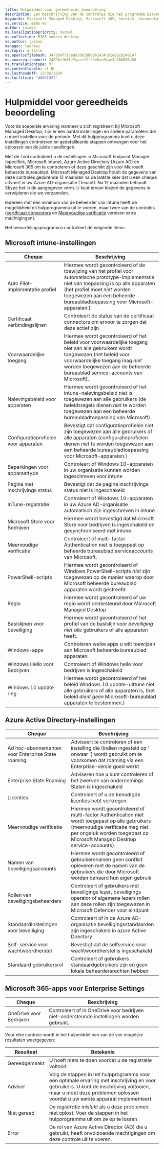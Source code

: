 ```yaml
---
title: Hulpmiddel voor gereedheids beoordeling
description: Een beschrijving van de controles die het programma uitvoert en de betekenis van de resultaten
keywords: Microsoft Managed Desktop, Microsoft 365, service, documentatie
ms.service: m365-md
author: jaimeo
ms.localizationpriority: normal
ms.collection: M365-modern-desktop
ms.author: jaimeo
manager: laurawi
ms.topic: article
ms.openlocfilehash: 347266f71dada3de1bbd9b1434cb1e6628249147
ms.sourcegitcommit: 24826e1b61e7aace12fc9e8ae84ae3e760658b50
ms.translationtype: MT
ms.contentlocale: nl-NL
ms.lasthandoff: 11/06/2020
ms.locfileid: "48931922"
---
```

# <a name="readiness-assessment-tool"></a>Hulpmiddel voor gereedheids beoordeling

Voor de soepelste ervaring wanneer u zich registreert bij Microsoft Managed Desktop, zijn er een aantal instellingen en andere parameters die u moet instellen voor de periode. Met dit hulpprogramma kunt u deze instellingen controleren en gedetailleerde stappen ontvangen voor het oplossen van de juiste instellingen.

Met de Tool controleert u de instellingen in Microsoft Endpoint Manager (specifiek, Microsoft intune), Azure Active Directory (Azure AD) en Microsoft 365 om te controleren of deze geschikt zijn voor Microsoft beheerde bureaublad. Microsoft Managed Desktop houdt de gegevens van deze controles gedurende 12 maanden na de laatste keer dat u een cheque uitvoert in uw Azure AD-organisatie (Tenant). Na 12 maanden behoudt Skype het in de aangegeven vorm.  U kunt ervoor kiezen de gegevens te verwijderen die we verzamelen.

Iedereen met een minimum van de beheerder van intune heeft de mogelijkheid dit hulpprogramma uit te voeren, maar twee van de controles ([certificaat connectors](readiness-assessment-fix.md#certificate-connectors) en [Meervoudige verificatie](readiness-assessment-fix.md#multi-factor-authentication) vereisen extra machtigingen).
 
Het beoordelingsprogramma controleert de volgende items:

## <a name="microsoft-intune-settings"></a>Microsoft intune-instellingen

|Cheque  |Beschrijving  |
|---------|---------|
|Auto Pilot-implementatie profiel     | Hiermee wordt gecontroleerd of de toewijzing van het profiel voor automatische prototype-implementatie niet van toepassing is op alle apparaten (het profiel moet *niet* worden toegewezen aan een beheerde bureaubladtoepassing voor Microsoft-apparaten.)       |
|Certificaat verbindingslijnen     | Controleert de status van de certificaat connectors om ervoor te zorgen dat deze actief zijn   |
|Voorwaardelijke toegang     | Hiermee wordt gecontroleerd of het beleid voor voorwaardelijke toegang niet aan alle gebruikers wordt toegewezen (het beleid voor voorwaardelijke toegang mag *niet* worden toegewezen aan de beheerde bureaublad service-accounts van Microsoft).    |
|Nalevingsbeleid voor apparaten     | Hiermee wordt gecontroleerd of het intune-nalevingsbeleid niet is toegewezen aan alle gebruikers (de beleidsregels dienen *niet* te worden toegewezen aan een beheerde bureaubladtoepassing van Microsoft).    |
|Configuratieprofielen voor apparaten     | Bevestigt dat configuratieprofielen niet zijn toegewezen aan alle gebruikers of alle apparaten (configuratieprofielen dienen *niet* te worden toegewezen aan een beheerde bureaubladtoepassing voor Microsoft-apparaten.)     |
|Beperkingen voor apparaattype     | Controleert of Windows 10-apparaten in uw organisatie kunnen worden ingeschreven voor intune        |
|Pagina met inschrijvings status     | Bevestigt dat de pagina inschrijvings status niet is ingeschakeld      |
|InTune-registratie     | Controleert of Windows 10-apparaten in uw Azure AD-organisatie automatisch zijn ingeschreven in intune         |
|Microsoft Store voor Bedrijven     | Hiermee wordt bevestigd dat Microsoft Store voor bedrijven is ingeschakeld en gesynchroniseerd met intune        |
|Meervoudige verificatie | Controleert of multi-factor Authentication niet is toegepast op beheerde bureaublad serviceaccounts van Microsoft.
|PowerShell-scripts     | Hiermee wordt gecontroleerd of Windows PowerShell-scripts *niet* zijn toegewezen op de manier waarop door Microsoft beheerde bureaublad apparaten wordt gestreefd    |
|Regio     | Hiermee wordt gecontroleerd of uw regio wordt ondersteund door Microsoft Managed Desktop        |
|Basislijnen voor beveiliging     | Hiermee wordt gecontroleerd of het profiel van de basislijn voor *beveiliging niet alle* gebruikers of alle apparaten heeft.       |
|Windows-apps     | Controleren welke apps u wilt toewijzen aan Microsoft beheerde bureaublad apparaten      |
|Windows Hello voor Bedrijven     | Controleert of Windows hello voor bedrijven is ingeschakeld        |
|Windows 10 update ring     | Hiermee wordt gecontroleerd of het beleid Windows 10 update-uittune niet alle gebruikers of alle apparaten is, (het beleid *dient geen* Microsoft-bureaublad apparaten te bestemmen.)     |


## <a name="azure-active-directory-settings"></a>Azure Active Directory-instellingen

|Cheque  |Beschrijving  |
|---------|---------|
|Ad hoc-abonnementen voor Enterprise State roaming     | Adviseert te controleren of een instelling die (indien ingesteld op ' onwaar ') wordt gebruikt om te voorkomen dat roaming via een Enterprise-versie goed werkt  |
|Enterprise State Roaming     | Adviseren hoe u kunt controleren of het zwerven van ondernemings Staten is ingeschakeld       |
|Licenties     | Controleert of u de benodigde [licenties](prerequisites.md#more-about-licenses) hebt verkregen         |
|Meervoudige verificatie     | Hiermee wordt gecontroleerd of multi-factor Authentication niet wordt toegepast op alle gebruikers (meervoudige verificatie mag niet per ongeluk worden toegepast op Microsoft Managed Desktop service-accounts).|
|Namen van beveiligingsaccounts   | Hiermee wordt gecontroleerd of gebruikersnamen geen conflict opleveren met de namen van de gebruikers die door Microsoft worden beheerd hun eigen gebruik        |
|Rollen van beveiligingsbeheerders     | Controleert of gebruikers met beveiligings lezer, beveiligings operator of algemene lezers rollen aan deze rollen zijn toegewezen in Microsoft Defender voor eindpunt         |
|Standaardinstellingen voor beveiliging | Controleert of in de Azure AD-organisatie beveiligingsstandaarden zijn ingeschakeld in azure Active Directory |
|Self-service voor wachtwoordherstel     | Bevestigt dat de selfservice voor wachtwoordherstel is ingeschakeld        |
|Standaard gebruikersrol     | Controleert of gebruikers standaardgebruikers zijn en geen lokale beheerdersrechten hebben         |


## <a name="microsoft-365-apps-for-enterprise-settings"></a>Microsoft 365-apps voor Enterprise Settings

|Cheque  |Beschrijving  |
|---------|---------|
|OneDrive voor Bedrijven     | Controleert of in OneDrive voor bedrijven niet-ondersteunde instellingen worden gebruikt.        |


Voor elke controle wordt in het hulpmiddel een van de vier mogelijke resultaten weergegeven:


|Resultaat  |Betekenis  |
|---------|---------|
|Gereedgemaakt     | U hoeft niets te doen voordat u de registratie voltooit.        |
|Adviser    | Volg de stappen in het hulpprogramma voor een optimale ervaring met inschrijving en voor gebruikers. U *kunt* de inschrijving voltooien, maar u moet deze problemen oplossen voordat u uw eerste apparaat implementeert.        |
|Niet gereed | De *registratie mislukt* als u deze problemen niet oplost. Voer de stappen in het hulpprogramma uit om ze op te lossen.        |
|Error | De rol van Azure Active Director (AD) die u gebruikt, heeft onvoldoende machtigingen om deze controle uit te voeren. |
